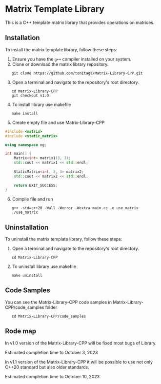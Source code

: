 # Matrix Template Library

This is a C++ template matrix library that provides operations on matrices.

## Installation

To install the matrix template library, follow these steps:

1. Ensure you have the `g++` compiler installed on your system.
2. Clone or download the matrix library repository.

```shell
   git clone https://github.com/tonitaga/Matrix-Library-CPP.git
```
3. Open a terminal and navigate to the repository's root directory.

```shell
   cd Matrix-Library-CPP
   git checkout v1.0
```

4. To install library use makefile

```shell
   make install
```

5. Create empty file and use Matrix-Library-CPP

```cpp
#include <matrix>
#include <static_matrix>

using namespace ng;

int main() {
    Matrix<int> matrix1(3, 3);
    std::cout << matrix1 << std::endl;
    
    StaticMatrix<int, 3, 3> matrix2;
    std::cout << matrix2 << std::endl;
    
    return EXIT_SUCCESS;
}
```

6. Compile file and run

```shell
   g++ -std=c++20 -Wall -Werror -Wextra main.cc -o use_matrix
   ./use_matrix
```

## Uninstallation

To uninstall the matrix template library, follow these steps:

1. Open a terminal and navigate to the repository's root directory.

```shell
   cd Matrix-Library-CPP
```

2. To uninstall library use makefile

```shell
   make uninstall
```

## Code Samples

You can see the Matrix-Library-CPP code samples in Matrix-Library-CPP/code_samples folder

```shell
   cd Matrix-Library-CPP/code_samples
```

## Rode map

In v1.0 version of the Matrix-Library-CPP will be fixed most bugs of Library.

Estimated completion time to October 3, 2023

In v1.1 version of the Matrix-Library-CPP it will be possible to use not only C++20 standard but also older standards.

Estimated completion time to October 10, 2023
